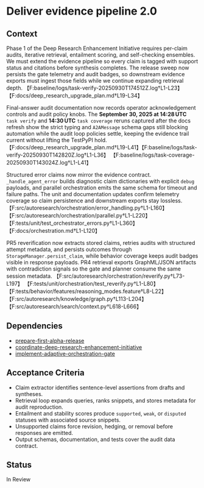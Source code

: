 # Deliver evidence pipeline 2.0

## Context
Phase 1 of the Deep Research Enhancement Initiative requires per-claim audits,
iterative retrieval, entailment scoring, and self-checking ensembles. We must
extend the evidence pipeline so every claim is tagged with support status and
citations before synthesis completes. The release sweep now persists the gate
telemetry and audit badges, so downstream evidence exports must ingest those
fields while we continue expanding retrieval depth.
【F:baseline/logs/task-verify-20250930T174512Z.log†L1-L23】【F:docs/deep_research_upgrade_plan.md†L19-L34】

Final-answer audit documentation now records operator acknowledgement controls
and audit policy knobs. The **September 30, 2025 at 14:28 UTC** `task verify`
and **14:30 UTC** `task coverage` reruns captured after the docs refresh show
the strict typing and `A2AMessage` schema gaps still blocking automation while
the audit loop policies settle, keeping the evidence trail current without
lifting the TestPyPI hold.
【F:docs/deep_research_upgrade_plan.md†L19-L41】【F:baseline/logs/task-verify-20250930T142820Z.log†L1-L36】
【F:baseline/logs/task-coverage-20250930T143024Z.log†L1-L41】

Structured error claims now mirror the evidence contract. `_handle_agent_error`
builds diagnostic claim dictionaries with explicit `debug` payloads, and
parallel orchestration emits the same schema for timeout and failure paths. The
unit and documentation updates confirm telemetry coverage so claim persistence
and downstream exports stay lossless.
【F:src/autoresearch/orchestration/error_handling.py†L1-L160】
【F:src/autoresearch/orchestration/parallel.py†L1-L220】
【F:tests/unit/test_orchestrator_errors.py†L1-L360】
【F:docs/orchestration.md†L1-L120】

PR5 reverification now extracts stored claims, retries audits with structured
attempt metadata, and persists outcomes through `StorageManager.persist_claim`,
while behavior coverage keeps audit badges visible in response payloads. PR4
retrieval exports GraphML/JSON artifacts with contradiction signals so the gate
and planner consume the same session metadata.
【F:src/autoresearch/orchestration/reverify.py†L73-L197】
【F:tests/unit/orchestration/test_reverify.py†L1-L80】
【F:tests/behavior/features/reasoning_modes.feature†L8-L22】
【F:src/autoresearch/knowledge/graph.py†L113-L204】
【F:src/autoresearch/search/context.py†L618-L666】

## Dependencies
- [prepare-first-alpha-release](prepare-first-alpha-release.md)
- [coordinate-deep-research-enhancement-initiative](coordinate-deep-research-enhancement-initiative.md)
- [implement-adaptive-orchestration-gate](implement-adaptive-orchestration-gate.md)

## Acceptance Criteria
- Claim extractor identifies sentence-level assertions from drafts and
  syntheses.
- Retrieval loop expands queries, ranks snippets, and stores metadata for
  audit reproduction.
- Entailment and stability scores produce `supported`, `weak`, or `disputed`
  statuses with associated source snippets.
- Unsupported claims force revision, hedging, or removal before responses are
  emitted.
- Output schemas, documentation, and tests cover the audit data contract.

## Status
In Review
